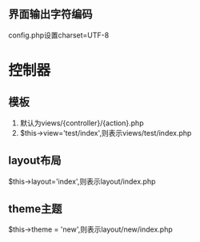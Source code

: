 ## 界面输出字符编码 ##
config.php设置charset=UTF-8

# 控制器 #
## 模板 ##
1. 默认为views/{controller}/{action}.php
2. $this->view='test/index',则表示views/test/index.php

## layout布局 ##
$this->layout='index',则表示layout/index.php

## theme主题 ##
$this->theme = 'new',则表示layout/new/index.php

